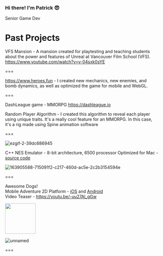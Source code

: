 ### Hi there! I'm Patrick 😎

Senior Game Dev


Past Projects
===

VFS Mansion - A mansion created for playtesting and teaching students about the power and features of Unreal at Vancouver Film School (VFS).
https://www.youtube.com/watch?v=v-04sxk0sYE 

===

https://www.heroes.fun - I created new mechanics, new enemies, and bomb dynamics, as well as optimized the game for mobile and WebGL.

===

DashLeague game - MMORPG
https://dashleague.io

Random Player Algorithm - I created this algorithm to reveal each player using unique traits. It's a really cool feature for an MMORPG. In this case, it's a rig made using Spine animation software

===

![ezgif-2-39dc686945](https://user-images.githubusercontent.com/35966031/214795313-5bfa0406-0705-4d26-9881-8c93a70818c3.gif)

C++ NES Emulator - 8-bit architecture, 6500 processor Optimized for Mac - [source code](https://github.com/syswaregames/emule8bit)  

![163905588-715091f2-c217-460d-ac5e-2c2b3154594e](https://user-images.githubusercontent.com/35966031/215884578-e272d7c5-c615-4862-9d5d-9ee14a345f17.png)

===  

Awesome Dogs!  
Mobile Adventure 2D Platform - [iOS](https://apps.apple.com/sa/app/awesome-dogs/id1450557857) and [Android](https://play.google.com/store/apps/details?id=syswaregames.com.awesomedogs&hl=en_CA&gl=US&pli=1)  
Video Teaser - https://youtu.be/-uu27Al_gGw  

<img src="https://user-images.githubusercontent.com/35966031/214991951-1660fedf-39e2-4874-aa5e-dc5d0c224d31.png" width="100" height="100">

![unnamed](https://user-images.githubusercontent.com/35966031/214992545-a53b5d25-c30c-42b6-bb44-aee323d14071.jpg)  

===

<!--
The classic Snake game in python - [source code](https://github.com/syswaregames/pythonsnake)  
![ezgif-5-340e2ac446](https://user-images.githubusercontent.com/35966031/214797292-3227ea6c-a67d-4e8d-a3e1-7846bda8f4d4.gif)

===

-->





